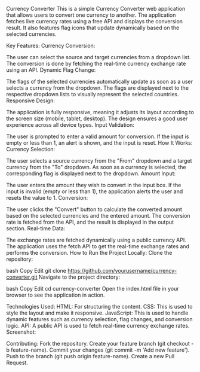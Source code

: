 Currency Converter
This is a simple Currency Converter web application that allows users to convert one currency to another. The application fetches live currency rates using a free API and displays the conversion result. It also features flag icons that update dynamically based on the selected currencies.

Key Features:
Currency Conversion:

The user can select the source and target currencies from a dropdown list.
The conversion is done by fetching the real-time currency exchange rate using an API.
Dynamic Flag Change:

The flags of the selected currencies automatically update as soon as a user selects a currency from the dropdown.
The flags are displayed next to the respective dropdown lists to visually represent the selected countries.
Responsive Design:

The application is fully responsive, meaning it adjusts its layout according to the screen size (mobile, tablet, desktop).
The design ensures a good user experience across all device types.
Input Validation:

The user is prompted to enter a valid amount for conversion. If the input is empty or less than 1, an alert is shown, and the input is reset.
How It Works:
Currency Selection:

The user selects a source currency from the "From" dropdown and a target currency from the "To" dropdown.
As soon as a currency is selected, the corresponding flag is displayed next to the dropdown.
Amount Input:

The user enters the amount they wish to convert in the input box. If the input is invalid (empty or less than 1), the application alerts the user and resets the value to 1.
Conversion:

The user clicks the "Convert" button to calculate the converted amount based on the selected currencies and the entered amount.
The conversion rate is fetched from the API, and the result is displayed in the output section.
Real-time Data:

The exchange rates are fetched dynamically using a public currency API. The application uses the fetch API to get the real-time exchange rates and performs the conversion.
How to Run the Project Locally:
Clone the repository:

bash
Copy
Edit
git clone https://github.com/yourusername/currency-converter.git
Navigate to the project directory:

bash
Copy
Edit
cd currency-converter
Open the index.html file in your browser to see the application in action.

Technologies Used:
HTML: For structuring the content.
CSS: This is used to style the layout and make it responsive.
JavaScript: This is used to handle dynamic features such as currency selection, flag changes, and conversion logic.
API: A public API is used to fetch real-time currency exchange rates.
Screenshot:

Contributing:
Fork the repository.
Create your feature branch (git checkout -b feature-name).
Commit your changes (git commit -m 'Add new feature').
Push to the branch (git push origin feature-name).
Create a new Pull Request.

